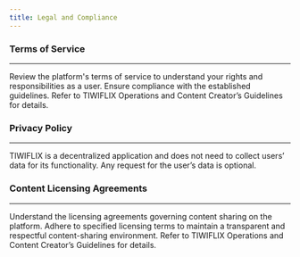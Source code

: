 ```yaml
---
title: Legal and Compliance
---
```


### Terms of Service

---

Review the platform's terms of service to understand your rights and responsibilities as a user. Ensure compliance with the established guidelines. Refer to TIWIFLIX Operations and Content Creator’s Guidelines for details.

### Privacy Policy

---

TIWIFLIX is a decentralized application and does not need to collect users’ data for its functionality. Any request for the user’s data is optional.

### Content Licensing Agreements

---

Understand the licensing agreements governing content sharing on the platform. Adhere to specified licensing terms to maintain a transparent and respectful content-sharing environment. Refer to TIWIFLIX Operations and Content Creator’s Guidelines for details.
